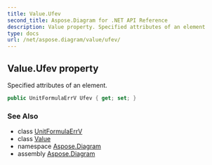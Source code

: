 ```yaml
---
title: Value.Ufev
second_title: Aspose.Diagram for .NET API Reference
description: Value property. Specified attributes of an element
type: docs
url: /net/aspose.diagram/value/ufev/
---
```

## Value.Ufev property

Specified attributes of an element.

```csharp
public UnitFormulaErrV Ufev { get; set; }
```

### See Also

* class [UnitFormulaErrV](../../unitformulaerrv/)
* class [Value](../)
* namespace [Aspose.Diagram](../../value/)
* assembly [Aspose.Diagram](../../../)


